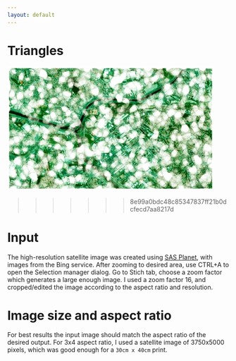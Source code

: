 ```yaml
---
layout: default
---
```

# Triangles
![São Paulo](./out/small.jpg)
>>>>>>> 8e99a0bdc48c85347837ff21b0dcfecd7aa8217d

# Input
The high-resolution satellite image was created using [SAS Planet](https://bitbucket.org/sas_team/sas.planet.bin/downloads/), with images from the Bing service. After zooming to desired area, use CTRL+A to open the Selection manager dialog. Go to Stich tab, choose a zoom factor which generates a large enough image.
I used a zoom factor 16, and cropped/edited the image according to the aspect ratio and resolution.

# Image size and aspect ratio
For best results the input image should match the aspect ratio of the desired output. For 3x4 aspect ratio, I used a satellite image of 3750x5000 pixels, which was good enough for a `30cm x 40cm` print.
